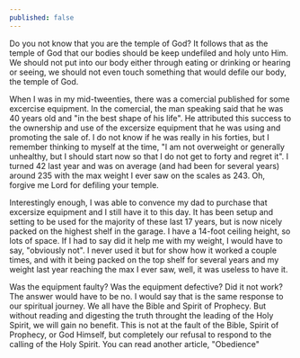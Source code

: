 ```yaml
---
published: false
---
```



Do you not know that you are the temple of God? It follows that as the temple of God that our bodies should be keep undefiled and holy unto Him. We should not put into our body either through eating or drinking or hearing or seeing, we should not even touch something that would defile our body, the temple of God.

When I was in my mid-tweenties, there was a comercial published for some excercise equipment. In the comercial, the man speaking said that he was 40 years old and "in the best shape of his life". He attributed this success to the ownership and use of the excersize equipment that he was using and promoting the sale of. I do not know if he was really in his forties, but I remember thinking to myself at the time, "I am not overweight or generally unhealthy, but I should start now so that I do not get to forty and regret it". I turned 42 last year and was on average (and had been for several years) around 235 with the max weight I ever saw on the scales as 243. Oh, forgive me Lord for defiling your temple.

Interestingly enough, I was able to convence my dad to purchase that excersize equipment and I still have it to this day. It has been setup and setting to be used for the majority of these last 17 years, but is now nicely packed on the highest shelf in the garage. I have a 14-foot ceiling height, so lots of space. If I had to say did it help me with my weight, I would have to say, "obviously not". I never used it but for show how it worked a couple times, and with it being packed on the top shelf for several years and my weight last year reaching the max I ever saw, well, it was useless to have it.

Was the equipment faulty? Was the equipment defective? Did it not work? The answer would have to be no. I would say that is the same response to our spiritual journey. We all have the Bible and Spirit of Prophecy. But without reading and digesting the truth throught the leading of the Holy Spirit, we will gain no benefit. This is not at the fault of the Bible, Spirit of Prophecy, or God Himself, but completely our refusal to respond to the calling of the Holy Spirit. You can read another article, "Obedience"



